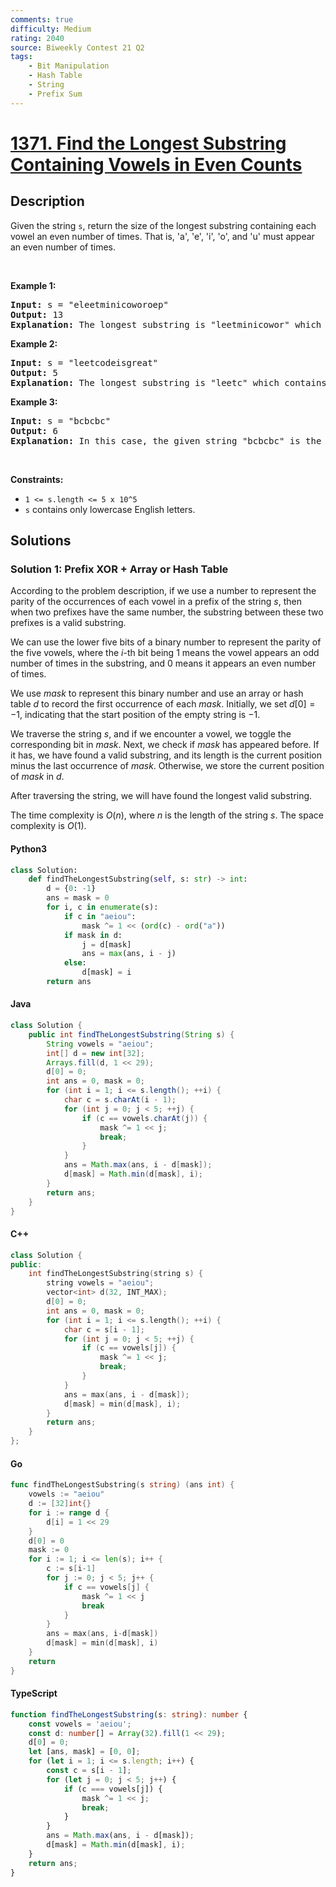 ```yaml
---
comments: true
difficulty: Medium
rating: 2040
source: Biweekly Contest 21 Q2
tags:
    - Bit Manipulation
    - Hash Table
    - String
    - Prefix Sum
---
```


<!-- problem:start -->

# [1371. Find the Longest Substring Containing Vowels in Even Counts](https://leetcode.com/problems/find-the-longest-substring-containing-vowels-in-even-counts)

## Description

<!-- description:start -->

<p>Given the string <code>s</code>, return the size of the longest substring containing each vowel an even number of times. That is, &#39;a&#39;, &#39;e&#39;, &#39;i&#39;, &#39;o&#39;, and &#39;u&#39; must appear an even number of times.</p>

<p>&nbsp;</p>
<p><strong class="example">Example 1:</strong></p>

<pre>
<strong>Input:</strong> s = &quot;eleetminicoworoep&quot;
<strong>Output:</strong> 13
<strong>Explanation: </strong>The longest substring is &quot;leetminicowor&quot; which contains two each of the vowels: <strong>e</strong>, <strong>i</strong> and <strong>o</strong> and zero of the vowels: <strong>a</strong> and <strong>u</strong>.
</pre>

<p><strong class="example">Example 2:</strong></p>

<pre>
<strong>Input:</strong> s = &quot;leetcodeisgreat&quot;
<strong>Output:</strong> 5
<strong>Explanation:</strong> The longest substring is &quot;leetc&quot; which contains two e&#39;s.
</pre>

<p><strong class="example">Example 3:</strong></p>

<pre>
<strong>Input:</strong> s = &quot;bcbcbc&quot;
<strong>Output:</strong> 6
<strong>Explanation:</strong> In this case, the given string &quot;bcbcbc&quot; is the longest because all vowels: <strong>a</strong>, <strong>e</strong>, <strong>i</strong>, <strong>o</strong> and <strong>u</strong> appear zero times.
</pre>

<p>&nbsp;</p>
<p><strong>Constraints:</strong></p>

<ul>
	<li><code>1 &lt;= s.length &lt;= 5 x 10^5</code></li>
	<li><code>s</code>&nbsp;contains only lowercase English letters.</li>
</ul>

<!-- description:end -->

## Solutions

<!-- solution:start -->

### Solution 1: Prefix XOR + Array or Hash Table

According to the problem description, if we use a number to represent the parity of the occurrences of each vowel in a prefix of the string $\textit{s}$, then when two prefixes have the same number, the substring between these two prefixes is a valid substring.

We can use the lower five bits of a binary number to represent the parity of the five vowels, where the $i$-th bit being $1$ means the vowel appears an odd number of times in the substring, and $0$ means it appears an even number of times.

We use $\textit{mask}$ to represent this binary number and use an array or hash table $\textit{d}$ to record the first occurrence of each $\textit{mask}$. Initially, we set $\textit{d}[0] = -1$, indicating that the start position of the empty string is $-1$.

We traverse the string $\textit{s}$, and if we encounter a vowel, we toggle the corresponding bit in $\textit{mask}$. Next, we check if $\textit{mask}$ has appeared before. If it has, we have found a valid substring, and its length is the current position minus the last occurrence of $\textit{mask}$. Otherwise, we store the current position of $\textit{mask}$ in $\textit{d}$.

After traversing the string, we will have found the longest valid substring.

The time complexity is $O(n)$, where $n$ is the length of the string $\textit{s}$. The space complexity is $O(1)$.

<!-- tabs:start -->

#### Python3

```python
class Solution:
    def findTheLongestSubstring(self, s: str) -> int:
        d = {0: -1}
        ans = mask = 0
        for i, c in enumerate(s):
            if c in "aeiou":
                mask ^= 1 << (ord(c) - ord("a"))
            if mask in d:
                j = d[mask]
                ans = max(ans, i - j)
            else:
                d[mask] = i
        return ans
```

#### Java

```java
class Solution {
    public int findTheLongestSubstring(String s) {
        String vowels = "aeiou";
        int[] d = new int[32];
        Arrays.fill(d, 1 << 29);
        d[0] = 0;
        int ans = 0, mask = 0;
        for (int i = 1; i <= s.length(); ++i) {
            char c = s.charAt(i - 1);
            for (int j = 0; j < 5; ++j) {
                if (c == vowels.charAt(j)) {
                    mask ^= 1 << j;
                    break;
                }
            }
            ans = Math.max(ans, i - d[mask]);
            d[mask] = Math.min(d[mask], i);
        }
        return ans;
    }
}
```

#### C++

```cpp
class Solution {
public:
    int findTheLongestSubstring(string s) {
        string vowels = "aeiou";
        vector<int> d(32, INT_MAX);
        d[0] = 0;
        int ans = 0, mask = 0;
        for (int i = 1; i <= s.length(); ++i) {
            char c = s[i - 1];
            for (int j = 0; j < 5; ++j) {
                if (c == vowels[j]) {
                    mask ^= 1 << j;
                    break;
                }
            }
            ans = max(ans, i - d[mask]);
            d[mask] = min(d[mask], i);
        }
        return ans;
    }
};
```

#### Go

```go
func findTheLongestSubstring(s string) (ans int) {
    vowels := "aeiou"
    d := [32]int{}
    for i := range d {
        d[i] = 1 << 29
    }
    d[0] = 0
    mask := 0
    for i := 1; i <= len(s); i++ {
        c := s[i-1]
        for j := 0; j < 5; j++ {
            if c == vowels[j] {
                mask ^= 1 << j
                break
            }
        }
        ans = max(ans, i-d[mask])
        d[mask] = min(d[mask], i)
    }
    return
}
```

#### TypeScript

```ts
function findTheLongestSubstring(s: string): number {
    const vowels = 'aeiou';
    const d: number[] = Array(32).fill(1 << 29);
    d[0] = 0;
    let [ans, mask] = [0, 0];
    for (let i = 1; i <= s.length; i++) {
        const c = s[i - 1];
        for (let j = 0; j < 5; j++) {
            if (c === vowels[j]) {
                mask ^= 1 << j;
                break;
            }
        }
        ans = Math.max(ans, i - d[mask]);
        d[mask] = Math.min(d[mask], i);
    }
    return ans;
}
```

<!-- tabs:end -->

<!-- solution:end -->

<!-- problem:end -->

